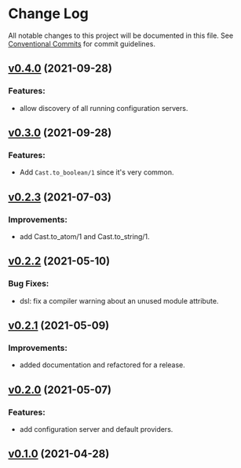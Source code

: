 # Change Log

All notable changes to this project will be documented in this file.
See [Conventional Commits](Https://conventionalcommits.org) for commit guidelines.

<!-- changelog -->

## [v0.4.0](https://harton.dev/james/lamina/compare/v0.3.0...v0.4.0) (2021-09-28)

### Features:

- allow discovery of all running configuration servers.

## [v0.3.0](https://harton.dev/james/lamina/compare/v0.2.3...v0.3.0) (2021-09-28)

### Features:

- Add `Cast.to_boolean/1` since it's very common.

## [v0.2.3](https://harton.dev/james/lamina/compare/v0.2.2...v0.2.3) (2021-07-03)

### Improvements:

- add Cast.to_atom/1 and Cast.to_string/1.

## [v0.2.2](https://harton.dev/james/lamina/compare/v0.2.1...v0.2.2) (2021-05-10)

### Bug Fixes:

- dsl: fix a compiler warning about an unused module attribute.

## [v0.2.1](https://harton.dev/james/lamina/compare/v0.2.0...v0.2.1) (2021-05-09)

### Improvements:

- added documentation and refactored for a release.

## [v0.2.0](https://harton.dev/james/lamina/compare/v0.1.0...v0.2.0) (2021-05-07)

### Features:

- add configuration server and default providers.

## [v0.1.0](https://harton.dev/james/lamina/compare/v0.1.0...v0.1.0) (2021-04-28)
